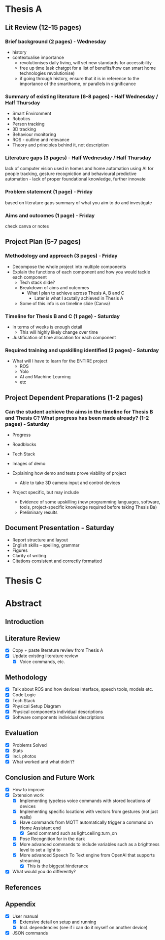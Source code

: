 # Thesis A
## Lit Review (12-15 pages)

### Brief background (2 pages) - Wednesday
- history
- contextualise importance
    - revolutionises daily living, will set new standards for accessibility
    - free up time (ask chatgpt for a list of benefits/how can smart home technologies revolutionise) 
    - if going through history, ensure that it is in reference to the importance of the smarthome, or parallels in significance

### Summary of existing literature (6-8 pages) - Half Wednesday / Half Thursday
- Smart Environment
- Robotics
- Person tracking
- 3D tracking
- Behaviour monitoring
- ROS - outline and relevance
- Theory and principles behind it, not description

### Literature gaps (3 pages) - Half Wednesday / Half Thursday
lack of computer vision used in homes and home automation
using AI for people tracking, gesture recogniction and behavioural predictive automation - lack of proper foundational knowledge, further innovate

### Problem statement (1 page) - Friday
based on literature gaps
summary of what you aim to do and investigate

### Aims and outcomes (1 page) - Friday
check canva or notes

## Project Plan (5-7 pages)

### Methodology and approach (3 pages) - Friday
- Decompose the whole project into multiple components
- Explain the functions of each component and how you would tackle each component
    - Tech stack slide?
    - Breakdown of aims and outcomes
        - What I plan to achieve across Thesis A, B and C
            - Later is what I acutally achieved in Thesis A
    - Some of this info is on timeline slide (Canva)

### Timeline for Thesis B and C (1 page) - Saturday
- In terms of weeks is enough detail
    - This will highly likely change over time
- Justification of time allocation for each component

### Required training and upskilling identified (2 pages) - Saturday
- What will I have to learn for the ENTIRE project
    - ROS
    - Yolo
    - AI and Machine Learning
    - etc

## Project Dependent Preparations (1-2 pages)

### Can the student achieve the aims in the timeline for Thesis B and Thesis C? What progress has been made already? (1-2 pages) - Saturday
- Progress
- Roadblocks
- Tech Stack
- Images of demo
- Explaining how demo and tests prove viability of project
    - Able to take 3D camera input and control devices

- Project specific, but may include
    - Evidence of some upskilling (new programming languages, software, tools, project-specific knowledge required before taking Thesis Ba)
    - Preliminary results

## Document Presentation - Saturday
- Report structure and layout
- English skills – spelling, grammar
- Figures
- Clarity of writing
- Citations consistent and correctly formatted

# Thesis C
# Abstract
## Introduction
## Literature Review
- [x] Copy + paste literature review from Thesis A
- [x] Update existing literature review
    -  [x] Voice commands, etc.
## Methodology
<!-- https://ieeexplore-ieee-org.wwwproxy1.library.unsw.edu.au/document/9835832 -->
- [x] Talk about ROS and how devices interface, speech tools, models etc. 
- [x] Code Logic
- [x] Tech Stack
- [x] Physical Setup Diagram
- [x] Physical components individual descriptions
- [x] Software components individual descriptions
## Evaluation
- [x] Problems Solved
- [x] Stats
- [x] Incl. photos
- [x] What worked and what didn't?
## Conclusion and Future Work
- [x] How to improve
- [x] Extension work
    - [x] Implementing typeless voice commands with stored locations of devices
    - [x] Implementing specific locations with vectors from gestures (not just walls)
    - [x] Have commands from MQTT automatically trigger a command on Home Assistant end
        - [x] Send command such as light.ceiling.turn_on
    - [x] Pose Recognition for in the dark
    - [x] More advanced commands to include variables such as a brightness level to set a light to
    - [x] More advanced Speech To Text engine from OpenAI that supports streaming
        - [x] This is the biggest hinderance
- [x] What would you do differently?
## References
## Appendix
- [x] User manual
    - [x] Extensive detail on setup and running
    - [x] Incl. dependencies (see if i can do it myself on another device)
- [x] JSON commands
